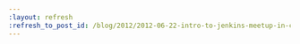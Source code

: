 ```yaml
---
:layout: refresh
:refresh_to_post_id: /blog/2012/2012-06-22-intro-to-jenkins-meetup-in-copenhagen
---
```

